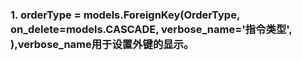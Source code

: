 ### 1.   orderType = models.ForeignKey(OrderType, on_delete=models.CASCADE, verbose_name='指令类型', ),verbose_name用于设置外键的显示。